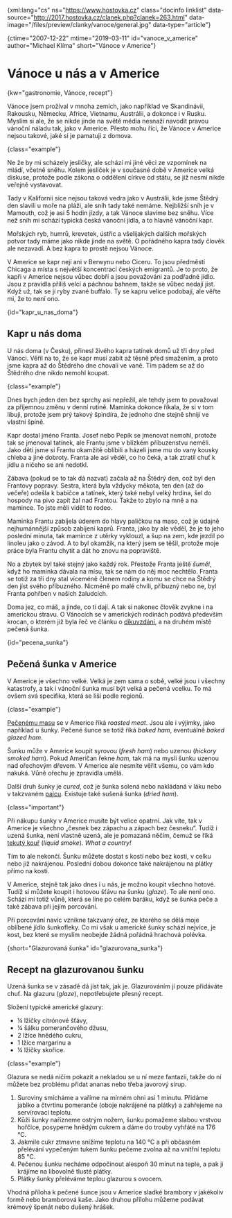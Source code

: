 
{xml:lang="cs" ns="https://www.hostovka.cz" class="docinfo linklist" data-source="http://2017.hostovka.cz/clanek.php?clanek=263.html" data-image="/files/preview/clanky/vanoce/general.jpg" data-type="article"}

{ctime="2007-12-22" mtime="2019-03-11" id="vanoce\_v\_americe" author="Michael Klíma" short="Vánoce v Americe"}

# Vánoce u nás a v Americe

<!-- generated attribute kw by user_udpatekw.sh on 2020-02-28, do not edit -->

{kw="gastronomie, Vánoce, recept"}

Vánoce jsem prožíval v mnoha zemích, jako například ve Skandinávii, Rakousku, Německu, Africe, Vietnamu, Austrálii, a dokonce i v Rusku. Myslím si ale, že se nikde jinde na světě média nesnaží navodit pravou vánoční náladu tak, jako v Americe. Přesto mohu říci, že Vánoce v Americe nejsou takové, jaké si je pamatuji z domova.

{class="example"}

Ne že by mi scházely jesličky, ale schází mi jiné věci ze vzpomínek na mládí, včetně sněhu. Kolem jesliček je v současné době v Americe velká diskuse, protože podle zákona o oddělení církve od státu, se již nesmí nikde veřejně vystavovat.

Tady v Kalifornii sice nejsou taková vedra jako v Austrálii, kde jsme Štědrý den slavili u moře na pláži, ale sníh tady také nemáme. Nejbližší sníh je v Mamouth, což je asi 5 hodin jízdy, a tak Vánoce slavíme bez sněhu. Více než sníh mi schází typická česká vánoční jídla, a to hlavně vánoční kapr.

Mořských ryb, humrů, krevetek, ústřic a všelijakých dalších mořských potvor tady máme jako nikde jinde na světě. O pořádného kapra tady člověk ale nezavadí. A bez kapra to prostě nejsou Vánoce.

V Americe se kapr nejí ani v Berwynu nebo Ciceru. To jsou předměstí Chicaga a místa s největší koncentrací českých emigrantů. Je to proto, že kapři v Americe nejsou vůbec dobří a jsou považováni za podřadné jídlo. Jsou z pravidla příliš velcí a páchnou bahnem, takže se vůbec nedají jíst. Když už, tak se jí ryby zvané buffalo. Ty se kapru velice podobají, ale věřte mi, že to není ono.

{id="kapr\_u\_nas_doma"}

## Kapr u nás doma

U nás doma (v Česku), přinesl živého kapra tatínek domů už tři dny před Vánoci. Věřil na to, že se kapr musí zabít až těsně před smažením, a proto jsme kapra až do Štědrého dne chovali ve vaně. Tím pádem se až do Štědrého dne nikdo nemohl koupat.

{class="example"}

Dnes bych jeden den bez sprchy asi nepřežil, ale tehdy jsem to považoval za příjemnou změnu v denní rutině. Maminka dokonce říkala, že si v tom libuji, protože jsem prý takový špindíra, že jednoho dne stejně shniji ve vlastní špíně.

Kapr dostal jméno Franta. Josef nebo Pepík se jmenovat nemohl, protože tak se jmenoval tatínek, ale Frantu jsme v blízkém příbuzenstvu neměli. Jako děti jsme si Frantu okamžitě oblíbili a házeli jsme mu do vany kousky chleba a jiné dobroty. Franta ale asi věděl, co ho čeká, a tak ztratil chuť k jídlu a ničeho se ani nedotkl.

Zábava (pokud se to tak dá nazvat) začala až na Štědrý den, což byl den Frantovy popravy. Sestra, která byla vždycky měkota, ten den (až do večeře) odešla k babičce a tatínek, který také nebyl velký hrdina, šel do hospody na pivo zapít žal nad Frantou. Takže to zbylo na mně a na mamince. To jste měli vidět to rodeo.

Maminka Frantu zabíjela úderem do hlavy paličkou na maso, což je údajně nejhumánnější způsob zabíjení kaprů. Franta, jako by ale věděl, že je to jeho poslední minuta, tak mamince z utěrky vyklouzl, a šup na zem, kde jezdil po linoleu jako o závod. A to byl okamžik, na který jsem se těšil, protože moje práce byla Frantu chytit a dát ho znovu na popraviště.

No a zbytek byl také stejný jako každý rok. Přestože Franta ještě _šuměl_, když ho maminka dávala na mísu, tak se nám do něj moc nechtělo. Franta se totiž za tři dny stal víceméně členem rodiny a komu se chce na Štědrý den jíst svého příbuzného. Nicméně po malé chvíli, příbuzný nebo ne, byl Franta pohřben v našich žaludcích.

Doma jez, co máš, a jinde, co ti dají. A tak si nakonec člověk zvykne i na americkou stravu. O Vánocích se v amerických rodinách podává především krocan, o kterém již byla řeč ve článku o [díkuvzdání][1], a na druhém místě pečená šunka.

{id="pecena_sunka"}

## Pečená šunka v Americe

V Americe je všechno velké. Velká je zem sama o sobě, velké jsou i všechny katastrofy, a tak i vánoční šunka musí být velká a pečená vcelku. To má ovšem svá specifika, která se liší podle regionů.

{class="example"}

[Pečenému masu][2] se v Americe říká _roasted meat_. Jsou ale i výjimky, jako například u šunky. Pečené šunce se totiž říká _baked ham_, eventuálně _baked glazed ham_.

Šunku může v Americe koupit syrovou (_fresh ham_) nebo uzenou (_hickory smoked ham_). Pokud Američan řekne _ham_, tak má na mysli šunku uzenou nad ořechovým dřevem. V Americe ale nesmíte věřit všemu, co vám kdo nakuká. Vůně ořechu je zpravidla umělá.

Další druh šunky je _cured_, což je šunka solená nebo nakládaná v láku nebo v takzvaném [pajcu][3]. Existuje také sušená šunka (_dried ham_).

{class="important"}

Při nákupu šunky v Americe musíte být velice opatrní. Jak víte, tak v Americe je všechno „česnek bez zápachu a zápach bez česneku“. Tudíž i uzená šunka, není vlastně uzená, ale je pomazaná něčím, čemuž se říká [tekutý kouř][4] (_liquid smoke_). _What a country!_

Tím to ale nekončí. Šunku můžete dostat s kostí nebo bez kosti, v celku nebo již nakrájenou. Poslední dobou dokonce také nakrájenou na plátky přímo na kosti.

V Americe, stejně tak jako dnes i u nás, je možno koupit všechno hotové. Tudíž si můžete koupit i hotovou šťávu na šunku (_glaze_). To ale není ono. Schází mi totiž vůně, která se line po celém baráku, když se šunka peče a také zábava při jejím porcování.

Při porcování navíc vznikne takzvaný ořez, ze kterého se dělá moje oblíbené jídlo šunkofleky. Co mi však u americké šunky schází nejvíce, je kost, bez které se myslím neobejde žádná pořádná hrachová polévka.

{short="Glazurovaná šunka" id="glazurovana_sunka"}

## Recept na glazurovanou šunku

Uzená šunka se v zásadě dá jíst tak, jak je. Glazurováním jí pouze přidáváte chuť. Na glazuru (_glaze_), nepotřebujete přesný recept.

Složení typické americké glazury:

  * ¼ lžičky citrónové šťávy,
  * ¼ šálku pomerančového džusu,
  * 2 lžíce hnědého cukru,
  * 1 lžíce margarinu a
  * ¼ lžičky skořice.

{class="example"}

Glazura se nedá ničím pokazit a nekladou se u ní meze fantazii, takže do ní můžete bez problému přidat ananas nebo třeba javorový sirup.

  1. Suroviny smícháme a vaříme na mírném ohni asi 1 minutu. Přidáme jablko a čtvrtinu pomeranče (oboje nakrájené na plátky) a zahřejeme na servírovací teplotu.
  2. Kůži šunky nařízneme ostrým nožem, šunku pomažeme slabou vrstvou hořčice, posypeme hnědým cukrem a dáme do trouby vyhřáté na 176 °C.
  3. Jakmile cukr ztmavne snížíme teplotu na 140 °C a při občasném přelévání vypečeným tukem šunku pečeme zvolna až na vnitřní teplotu 85 °C.
  4. Pečenou šunku necháme odpočinout alespoň 30 minut na teple, a pak ji krájíme na libovolně tlusté plátky.
  5. Plátky šunky přeléváme teplou glazurou s ovocem.

Vhodná příloha k pečené šunce jsou v Americe sladké brambory v jakékoliv formě nebo bramborová kaše. Jako druhou přílohu můžeme podávat krémový špenát nebo dušený hrášek.

 [1]: /thanksgiving
 [2]: /peceni
 [3]: /duseni#marinada
 [4]: /liquid_smoke

